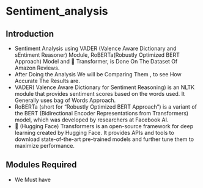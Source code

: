 # Sentiment_analysis
## Introduction
- Sentiment Analysis using VADER (Valence Aware Dictionary and sEntiment Reasoner) Module, RoBERTa(Robustly Optimized BERT Approach) Model and 🤗 Transformer, is Done On The Dataset Of Amazon Reviews.
- After Doing the Analysis We will be Comparing Them , to see How Accurate The Results are.
- VADER( Valence Aware Dictionary for Sentiment Reasoning) is an NLTK module that provides sentiment scores based on the words used. It Generally uses bag of Words Approach.
- RoBERTa (short for “Robustly Optimized BERT Approach”) is a variant of the BERT (Bidirectional Encoder Representations from Transformers) model,  which was developed by researchers at Facebook AI. 
- 🤗 (Hugging Face) Transformers is an open-source framework for deep learning created by Hugging Face. It provides APIs and tools to download state-of-the-art pre-trained models and further tune them to maximize performance.

## Modules Required 
- We Must have
